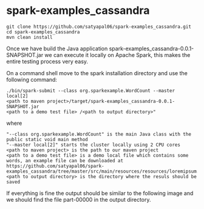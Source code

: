 # spark-examples_cassandra
    git clone https://github.com/satyapal06/spark-examples_cassandra.git
    cd spark-examples_cassandra
    mvn clean install

Once we have build the Java application spark-examples_cassandra-0.0.1-SNAPSHOT.jar we can execute it locally on Apache Spark, this makes the entire testing process very easy.

On a command shell move to the spark installation directory and use the following command:

    ./bin/spark-submit --class org.sparkexample.WordCount --master local[2] 
    <path to maven project>/target/spark-examples_cassandra-0.0.1-SNAPSHOT.jar
    <path to a demo test file> /<path to output directory>"

where 

    "--class org.sparkexample.WordCount" is the main Java class with the public static void main method
    "--master local[2]" starts the cluster locally using 2 CPU cores
    <path to maven project> is the path to our maven project
    <path to a demo test file> is a demo local file which contains some words, an example file can be downloaded at
    https://github.com/satyapal06/spark-examples_cassandra/tree/master/src/main/resources/resources/loremipsum.txt
    <path to output directory> is the directory where the resuls should be saved

If everything is fine the output should be similar to the following image and we should find the file part-00000 in the output directory.
